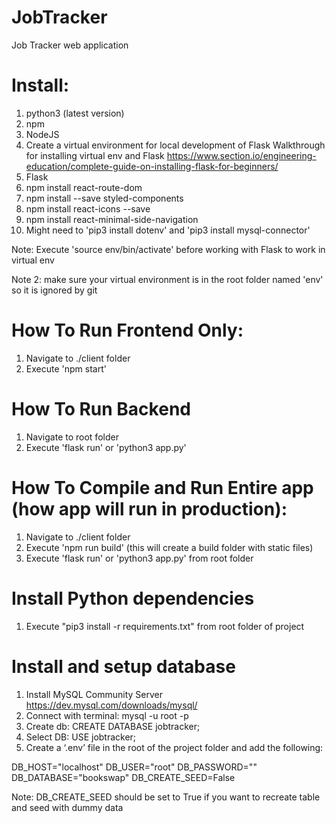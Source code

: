 # JobTracker
Job Tracker web application

# Install:
1. python3 (latest version)
2. npm
3. NodeJS
4. Create a virtual environment for local development of Flask
Walkthrough for installing virtual env and Flask https://www.section.io/engineering-education/complete-guide-on-installing-flask-for-beginners/
5. Flask
6. npm install react-route-dom
7. npm install --save styled-components
8. npm install react-icons --save
9. npm install react-minimal-side-navigation
10. Might need to 'pip3 install dotenv' and 'pip3 install mysql-connector'


Note: Execute 'source env/bin/activate' before working with Flask to work in virtual env

Note 2: make sure your virtual environment is in the root folder named 'env' so it is ignored by git

# How To Run Frontend Only:
1. Navigate to ./client folder
2. Execute 'npm start'

# How To Run Backend
1. Navigate to root folder
2. Execute 'flask run' or 'python3 app.py'


# How To Compile and Run Entire app (how app will run in production):
1. Navigate to ./client folder
2. Execute 'npm run build' (this will create a build folder with static files)
3. Execute 'flask run' or 'python3 app.py' from root folder

# Install Python dependencies
1. Execute "pip3 install -r requirements.txt" from root folder of project

# Install and setup database
1. Install MySQL Community Server https://dev.mysql.com/downloads/mysql/
2. Connect with terminal: mysql -u root -p
3. Create db: CREATE DATABASE jobtracker;
4. Select DB: USE jobtracker;
5. Create a ‘.env’ file in the root of the project folder and add the following:

DB_HOST="localhost"
DB_USER="root"
DB_PASSWORD=""
DB_DATABASE="bookswap" 
DB_CREATE_SEED=False

Note: DB_CREATE_SEED should be set to True if you want to recreate table and seed with dummy data


